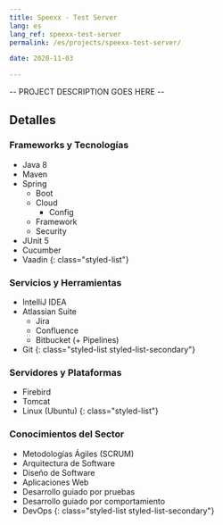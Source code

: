 ```yaml
---
title: Speexx - Test Server
lang: es
lang_ref: speexx-test-server
permalink: /es/projects/speexx-test-server/

date: 2020-11-03

---
```

-- PROJECT DESCRIPTION GOES HERE --

## Detalles

### Frameworks y Tecnologías

- Java 8
- Maven
- Spring
    - Boot
    - Cloud
        - Config
    - Framework
    - Security
- JUnit 5
- Cucumber
- Vaadin
{: class="styled-list"}

### Servicios y Herramientas 

- IntelliJ IDEA
- Atlassian Suite
    - Jira
    - Confluence
    - Bitbucket (+ Pipelines)
- Git
{: class="styled-list styled-list-secondary"}

### Servidores y Plataformas

- Firebird
- Tomcat
- Linux (Ubuntu)
{: class="styled-list"}

### Conocimientos del Sector

- Metodologías Ágiles (SCRUM)
- Arquitectura de Software
- Diseño de Software
- Aplicaciones Web
- Desarrollo guiado por pruebas
- Desarrollo guiado por comportamiento
- DevOps
{: class="styled-list styled-list-secondary"}

